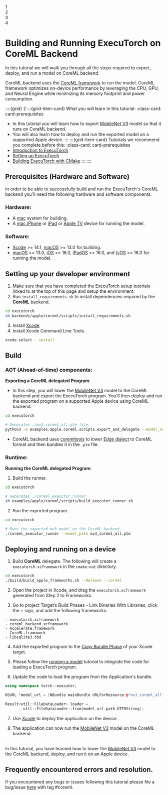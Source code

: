 <!---- To make this progress bar work users will need to modify source/_templates/layout.html >
<!---- To make this page show up in the tutorials section users will need to add an entry in source/index.rst under the Tutorials section>

<!---- DO NOT MODIFY Progress Bar Start --->

<div class="progress-bar-wrapper">
   <div class="progress-bar-item">
     <div class="step-number" id="step-1">1</div>
     <span class="step-caption" id="caption-1"></span>
   </div>
   <div class="progress-bar-item">
     <div class="step-number" id="step-2">2</div>
     <span class="step-caption" id="caption-2"></span>
   </div>
   <div class="progress-bar-item">
     <div class="step-number" id="step-3">3</div>
     <span class="step-caption" id="caption-3"></span>
   </div>
   <div class="progress-bar-item">
     <div class="step-number" id="step-4">4</div>
     <span class="step-caption" id="caption-4"></span>
   </div>
</div>

<!---- DO NOT MODIFY Progress Bar End--->

# Building and Running ExecuTorch on CoreML Backend

In this tutorial we will walk you through all the steps required to export, deploy, and run a model on CoreML backend.

CoreML backend uses the [CoreML framework](https://developer.apple.com/documentation/coreml) to run the model. CoreML framework optimizes on-device performance by leveraging the CPU, GPU, and Neural Engine while minimizing its memory footprint and power consumption.  


::::{grid} 2
:::{grid-item-card}  What you will learn in this tutorial:
:class-card: card-prerequisites
* In this tutorial you will learn how to export [MobileNet V3](https://pytorch.org/vision/main/models/mobilenetv3.html) model so that it runs on CoreML backend. 
* You will also learn how to deploy and run the exported model on a supported Apple device.
:::
:::{grid-item-card}  Tutorials we recommend you complete before this:
:class-card: card-prerequisites
* [Introduction to ExecuTorch](intro-how-it-works.md)
* [Setting up ExecuTorch](getting-started-setup.md)
* [Building ExecuTorch with CMake](runtime-build-and-cross-compilation.md)
:::
::::


## Prerequisites (Hardware and Software)

In order to be able to successfully build and run the ExecuTorch's CoreML backend you'll need the following hardware and software components.

### Hardware:
- A [mac](https://www.apple.com/mac/]) system for building.
- A [mac](https://www.apple.com/mac/]),[iPhone](https://www.apple.com/iphone/) or [iPad](https://www.apple.com/ipad/) or [Apple TV](https://www.apple.com/tv-home/) device for running the model.

### Software:

- [Xcode](https://developer.apple.com/documentation/xcode) >= 14.1, [macOS](https://developer.apple.com/macos) >= 13.0 for building.
- [macOS](https://developer.apple.com/macos) >= 13.0, [iOS](https://developer.apple.com/ios/) >= 16.0, [iPadOS](https://developer.apple.com/ipados/) >= 16.0, and [tvOS](https://developer.apple.com/tvos/) >= 16.0 for running the model. 

## Setting up your developer environment

1. Make sure that you have completed the ExecuTorch setup tutorials linked to at the top of this page and setup the environment.
2. Run `install_requirements.sh` to install dependencies required by the **CoreML** backend.

```bash
cd executorch
sh backends/apple/coreml/scripts/install_requirements.sh   
```
3. Install [Xcode](https://developer.apple.com/xcode/).
4. Install Xcode Command Line Tools.

```bash
xcode-select --install
```

## Build

### AOT (Ahead-of-time) components:


**Exporting a CoreML delegated Program**:
- In this step, you will lower the [MobileNet V3](https://pytorch.org/vision/main/models/mobilenetv3.html) model to the CoreML backend and export the ExecuTorch program. You'll then deploy and run the exported program on a supported Apple device using CoreML backend. 
```bash
cd executorch

# Generates ./mv3_coreml_all.pte file.
python3 -m examples.apple.coreml.scripts.export_and_delegate --model_name mv3 
```

- CoreML backend uses [coremltools](https://apple.github.io/coremltools/docs-guides/source/overview-coremltools.html) to lower [Edge dialect](ir-exir.md#edge-dialect) to CoreML format and then bundles it in the `.pte` file.


### Runtime:

**Running the CoreML delegated Program**:
1. Build the runner.
```bash
cd executorch

# Generates ./coreml_executor_runner.
sh examples/apple/coreml/scripts/build_executor_runner.sh
```
2. Run the exported program.
```bash
cd executorch

# Runs the exported mv3 model on the CoreML backend.
./coreml_executor_runner --model_path mv3_coreml_all.pte
```

## Deploying and running on a device

1. Build **CoreML** delegate. The following will create a `executorch.xcframework` in the `cmake-out` directory.
```bash
cd executorch
./build/build_apple_frameworks.sh --Release --coreml
```
2. Open the project in Xcode, and drag the `executorch.xcframework` generated from Step 2 to Frameworks.

3. Go to project Target’s Build Phases -  Link Binaries With Libraries, click the + sign, and add the following frameworks:
```
- executorch.xcframework
- coreml_backend.xcframework
- Accelerate.framework
- CoreML.framework
- libsqlite3.tbd
```
4. Add the exported program to the [Copy Bundle Phase](https://developer.apple.com/documentation/xcode/customizing-the-build-phases-of-a-target#Copy-files-to-the-finished-product) of your Xcode target.
 
5. Please follow the [running a model](running-a-model-cpp-tutorial.md) tutorial to integrate the code for loading a ExecuTorch program.

6. Update the code to load the program from the Application's bundle.
``` cpp
using namespace torch::executor;

NSURL *model_url = [NBundle.mainBundle URLForResource:@"mv3_coreml_all" extension:@"pte"];

Result<util::FileDataLoader> loader =
        util::FileDataLoader::from(model_url.path.UTF8String);

```

7. Use [Xcode](https://developer.apple.com/documentation/xcode/building-and-running-an-app#Build-run-and-debug-your-app) to deploy the application on the device. 

8. The application can now run the [MobileNet V3](https://pytorch.org/vision/main/models/mobilenetv3.html) model on the CoreML backend.  

<br>In this tutorial, you have learned how to lower the [MobileNet V3](https://pytorch.org/vision/main/models/mobilenetv3.html) model to the CoreML backend, deploy, and run it on an Apple device.

## Frequently encountered errors and resolution.

If you encountered any bugs or issues following this tutorial please file a bug/issue [here](https://github.com/pytorch/executorch/issues) with tag #coreml.
